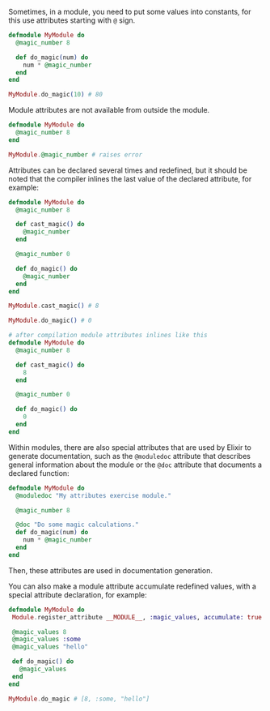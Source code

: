 
Sometimes, in a module, you need to put some values into constants, for this use attributes starting with `@` sign.

```elixir
defmodule MyModule do
  @magic_number 8

  def do_magic(num) do
    num * @magic_number
  end
end

MyModule.do_magic(10) # 80
```

Module attributes are not available from outside the module.

```elixir
defmodule MyModule do
  @magic_number 8
end

MyModule.@magic_number # raises error
```

Attributes can be declared several times and redefined, but it should be noted that the compiler inlines the last value of the declared attribute, for example:

```elixir
defmodule MyModule do
  @magic_number 8

  def cast_magic() do
    @magic_number
  end

  @magic_number 0

  def do_magic() do
    @magic_number
  end
end

MyModule.cast_magic() # 8

MyModule.do_magic() # 0

# after compilation module attributes inlines like this 
defmodule MyModule do
  @magic_number 8

  def cast_magic() do
    8
  end

  @magic_number 0

  def do_magic() do
    0
  end
end
```

Within modules, there are also special attributes that are used by Elixir to generate documentation, such as the `@moduledoc` attribute that describes general information about the module or the `@doc` attribute that documents a declared function:

```elixir
defmodule MyModule do
  @moduledoc "My attributes exercise module."

  @magic_number 8

  @doc "Do some magic calculations."
  def do_magic(num) do
    num * @magic_number
  end
end
```

Then, these attributes are used in documentation generation.

You can also make a module attribute accumulate redefined values, with a special attribute declaration, for example:

 ```elixir
defmodule MyModule do
  Module.register_attribute __MODULE__, :magic_values, accumulate: true

  @magic_values 8
  @magic_values :some
  @magic_values "hello"

  def do_magic() do
    @magic_values
  end
end

MyModule.do_magic # [8, :some, "hello"]
```
